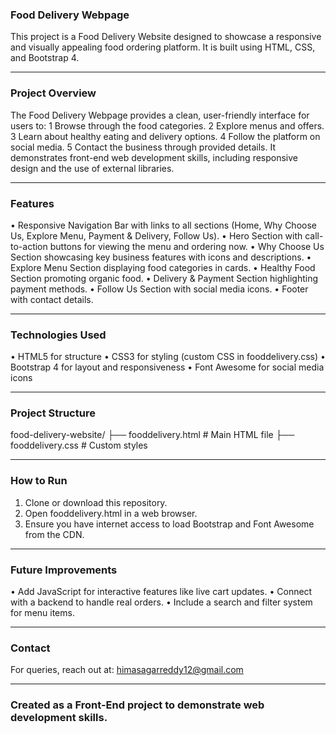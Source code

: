 ### Food Delivery Webpage
This project is a Food Delivery Website designed to showcase a responsive and visually appealing food ordering platform. It is built using HTML, CSS, and Bootstrap 4.
________________________________________
### Project Overview
The Food Delivery Webpage provides a clean, user-friendly interface for users to:
1	Browse through the food categories.
2	Explore menus and offers.
3	Learn about healthy eating and delivery options.
4	Follow the platform on social media.
5	Contact the business through provided details.
It demonstrates front-end web development skills, including responsive design and the use of external libraries.
________________________________________
### Features
•	Responsive Navigation Bar with links to all sections (Home, Why Choose Us, Explore Menu, Payment & Delivery, Follow Us).
•	Hero Section with call-to-action buttons for viewing the menu and ordering now.
•	Why Choose Us Section showcasing key business features with icons and descriptions.
•	Explore Menu Section displaying food categories in cards.
•	Healthy Food Section promoting organic food.
•	Delivery & Payment Section highlighting payment methods.
•	Follow Us Section with social media icons.
•	Footer with contact details.
________________________________________
### Technologies Used
•	HTML5 for structure
•	CSS3 for styling (custom CSS in fooddelivery.css)
•	Bootstrap 4 for layout and responsiveness
•	Font Awesome for social media icons
________________________________________
### Project Structure
food-delivery-website/
├── fooddelivery.html   # Main HTML file
├── fooddelivery.css    # Custom styles
________________________________________
### How to Run
1.	Clone or download this repository.
2.	Open fooddelivery.html in a web browser.
3.	Ensure you have internet access to load Bootstrap and Font Awesome from the CDN.
________________________________________
### Future Improvements
•	Add JavaScript for interactive features like live cart updates.
•	Connect with a backend to handle real orders.
•	Include a search and filter system for menu items.
________________________________________
### Contact
For queries, reach out at: himasagarreddy12@gmail.com
________________________________________
### Created as a Front-End project to demonstrate web development skills.
